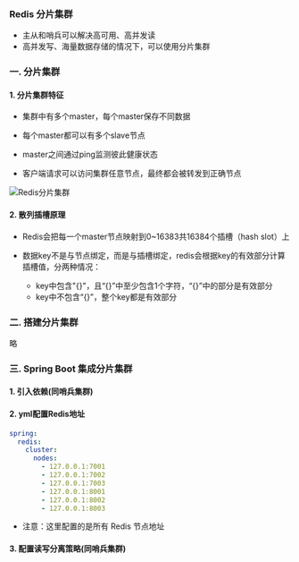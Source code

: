 ### Redis 分片集群
* 主从和哨兵可以解决高可用、高并发读
* 高并发写、海量数据存储的情况下，可以使用分片集群


### 一. 分片集群 
#### 1. 分片集群特征

* 集群中有多个master，每个master保存不同数据

* 每个master都可以有多个slave节点

* master之间通过ping监测彼此健康状态

* 客户端请求可以访问集群任意节点，最终都会被转发到正确节点

![Redis分片集群](https://fgq233.github.io/imgs/springcloud/redis4.png)


#### 2. 散列插槽原理
* Redis会把每一个master节点映射到0~16383共16384个插槽（hash slot）上


* 数据key不是与节点绑定，而是与插槽绑定，redis会根据key的有效部分计算插槽值，分两种情况：

    * key中包含"{}"，且“{}”中至少包含1个字符，“{}”中的部分是有效部分
    * key中不包含“{}”，整个key都是有效部分



 

### 二. 搭建分片集群
略


### 三. Spring Boot 集成分片集群 
#### 1. 引入依赖(同哨兵集群)
#### 2. yml配置Redis地址
```yaml
spring:
  redis:
    cluster:
      nodes:
        - 127.0.0.1:7001
        - 127.0.0.1:7002
        - 127.0.0.1:7003
        - 127.0.0.1:8001
        - 127.0.0.1:8002
        - 127.0.0.1:8003
```

* 注意：这里配置的是所有 Redis 节点地址

#### 3. 配置读写分离策略(同哨兵集群)

